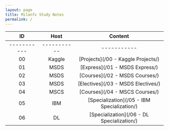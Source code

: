 ```yaml
---
layout: page
title: Milanfx Study Notes
permalink: /
---
```


| ID        | Host      | Content   |
|:---------:|:---------:|:---------:|
|-----------|-----------|-----------|
| 00        | Kaggle    | [Projects](/00 - Kaggle Projects/)          |
| 01        | MSDS      | [Express](/01 - MSDS Express/)              |
| 02        | MSDS      | [Courses](/02 - MSDS Courses/)              |
| 03        | MSDS      | [Electives](/03 - MSDS Electives/)          |
| 04        | MSCS      | [Courses](/04 - MSCS Courses/)              |
| 05        | IBM       | [Specialization](/05 - IBM Specialization/) |
| 06        | DL        | [Specialization](/06 - DL Specialization/)  |




